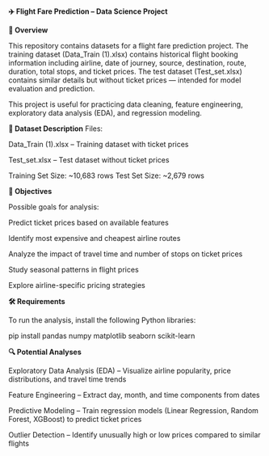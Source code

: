 **✈️ Flight Fare Prediction – Data Science Project**

**📌 Overview**

This repository contains datasets for a flight fare prediction project.
The training dataset (Data_Train (1).xlsx) contains historical flight booking information including airline, date of journey, source, destination, route, duration, total stops, and ticket prices.
The test dataset (Test_set.xlsx) contains similar details but without ticket prices — intended for model evaluation and prediction.

This project is useful for practicing data cleaning, feature engineering, exploratory data analysis (EDA), and regression modeling.

**📂 Dataset Description**
Files:

Data_Train (1).xlsx – Training dataset with ticket prices

Test_set.xlsx – Test dataset without ticket prices

Training Set Size: ~10,683 rows
Test Set Size: ~2,679 rows

**🎯 Objectives**

Possible goals for analysis:

Predict ticket prices based on available features

Identify most expensive and cheapest airline routes

Analyze the impact of travel time and number of stops on ticket prices

Study seasonal patterns in flight prices

Explore airline-specific pricing strategies

**🛠️ Requirements**

To run the analysis, install the following Python libraries:

pip install pandas numpy matplotlib seaborn scikit-learn


**🔍 Potential Analyses**

Exploratory Data Analysis (EDA) – Visualize airline popularity, price distributions, and travel time trends

Feature Engineering – Extract day, month, and time components from dates

Predictive Modeling – Train regression models (Linear Regression, Random Forest, XGBoost) to predict ticket prices

Outlier Detection – Identify unusually high or low prices compared to similar flights



